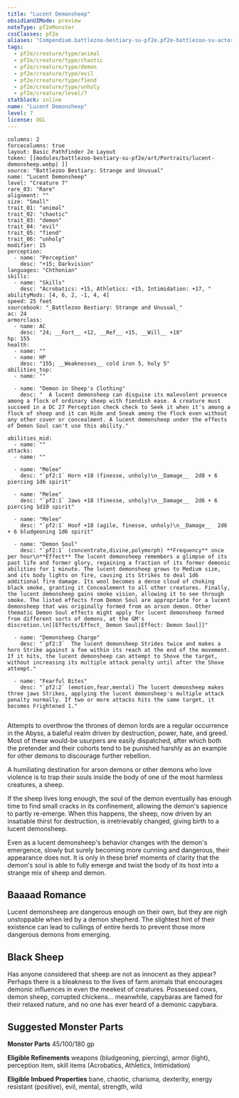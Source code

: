```yaml
---
title: "Lucent Demonsheep"
obsidianUIMode: preview
noteType: pf2eMonster
cssClasses: pf2e
aliases: "Compendium.battlezoo-bestiary-su-pf2e.pf2e-battlezoo-su-actors.Actor.QEV28W52GpW39ZQ0" 
tags:
  - pf2e/creature/type/animal
  - pf2e/creature/type/chaotic
  - pf2e/creature/type/demon
  - pf2e/creature/type/evil
  - pf2e/creature/type/fiend
  - pf2e/creature/type/unholy
  - pf2e/creature/level/7
statblock: inline
name: "Lucent Demonsheep"
level: 7
license: OGL
---
```


```statblock
columns: 2
forcecolumns: true
layout: Basic Pathfinder 2e Layout
token: [[modules/battlezoo-bestiary-su-pf2e/art/Portraits/lucent-demonsheep.webp| ]]
source: "Battlezoo Bestiary: Strange and Unusual"
name: "Lucent Demonsheep"
level: "Creature 7"
rare_03: "Rare"
alignment: ""
size: "Small"
trait_01: "animal"
trait_02: "chaotic"
trait_03: "demon"
trait_04: "evil"
trait_05: "fiend"
trait_06: "unholy"
modifier: 15
perception:
  - name: "Perception"
    desc: "+15; Darkvision"
languages: "Chthonian"
skills:
  - name: "Skills"
    desc: "Acrobatics: +15, Athletics: +15, Intimidation: +17, "
abilityMods: [4, 6, 2, -1, 4, 4]
speed: 25 feet
sourcebook: "_Battlezoo Bestiary: Strange and Unusual_"
ac: 24
armorclass:
  - name: AC
    desc: "24; __Fort__ +12, __Ref__ +15, __Will__ +18"
hp: 155
health:
  - name: ""
  - name: HP
    desc: "155; __Weaknesses__ cold iron 5, holy 5"
abilities_top:
  - name: ""

  - name: "Demon in Sheep's Clothing"
    desc: "  A lucent demonsheep can disguise its malevolent presence among a flock of ordinary sheep with fiendish ease. A creature must succeed in a DC 27 Perception check check to Seek it when it's among a flock of sheep and it can Hide and Sneak among the flock even without any other cover or concealment. A lucent demonsheep under the effects of Demon Soul can't use this ability."

abilities_mid:
  - name: ""
attacks:
  - name: ""

  - name: "Melee"
    desc: "`pf2:1` Horn +18 (finesse, unholy)\n__Damage__  2d8 + 6 piercing 1d6 spirit"

  - name: "Melee"
    desc: "`pf2:1` Jaws +18 (finesse, unholy)\n__Damage__  2d6 + 6 piercing 1d10 spirit"

  - name: "Melee"
    desc: "`pf2:1` Hoof +18 (agile, finesse, unholy)\n__Damage__  2d6 + 6 bludgeoning 1d6 spirit"

  - name: "Demon Soul"
    desc: "`pf2:1` (concentrate,divine,polymorph) **Frequency** once per hour\n**Effect** The lucent demonsheep remembers a glimpse of its past life and former glory, regaining a fraction of its former demonic abilities for 1 minute. The lucent demonsheep grows to Medium size, and its body lights on fire, causing its Strikes to deal 1d6 additional fire damage. Its wool becomes a dense cloud of choking black smoke, granting it Concealement to all other creatures. Finally, the lucent demonsheep gains smoke vision, allowing it to see through smoke. The listed effects from Demon Soul are appropriate for a lucent demonsheep that was originally formed from an arson demon. Other thematic Demon Soul effects might apply for lucent demonsheep formed from different sorts of demons, at the GM's discretion.\n[[Effects/Effect_ Demon Soul|Effect: Demon Soul]]"

  - name: "Demonsheep Charge"
    desc: "`pf2:3`  The lucent demonsheep Strides twice and makes a horn Strike against a foe within its reach at the end of the movement. If it hits, the lucent demonsheep can attempt to Shove the target, without increasing its multiple attack penalty until after the Shove attempt."

  - name: "Fearful Bites"
    desc: "`pf2:2` (emotion,fear,mental) The lucent demonsheep makes three jaws Strikes, applying the lucent demonsheep's multiple attack penalty normally. If two or more attacks hits the same target, it becomes Frightened 1."
 
```



Attempts to overthrow the thrones of demon lords are a regular occurrence in the Abyss, a baleful realm driven by destruction, power, hate, and greed. Most of these would-be usurpers are easily dispatched, after which both the pretender and their cohorts tend to be punished harshly as an example for other demons to discourage further rebellion.

A humiliating destination for arson demons or other demons who love violence is to trap their souls inside the body of one of the most harmless creatures, a sheep.

If the sheep lives long enough, the soul of the demon eventually has enough time to find small cracks in its confinement, allowing the demon's sapience to partly re-emerge. When this happens, the sheep, now driven by an insatiable thirst for destruction, is irretrievably changed, giving birth to a lucent demonsheep.

Even as a lucent demonsheep's behavior changes with the demon's emergence, slowly but surely becoming more cunning and dangerous, their appearance does not. It is only in these brief moments of clarity that the demon's soul is able to fully emerge and twist the body of its host into a strange mix of sheep and demon.

## Baaaad Romance

Lucent demonsheep are dangerous enough on their own, but they are nigh unstoppable when led by a demon shepherd. The slightest hint of their existence can lead to cullings of entire herds to prevent those more dangerous demons from emerging.

## Black Sheep

Has anyone considered that sheep are not as innocent as they appear? Perhaps there is a bleakness to the lives of farm animals that encourages demonic influences in even the meekest of creatures. Possessed cows, demon sheep, corrupted chickens… meanwhile, capybaras are famed for their relaxed nature, and no one has ever heard of a demonic capybara.

## Suggested Monster Parts

**Monster Parts** 45/100/180 gp

**Eligible Refinements** weapons (bludgeoning, piercing), armor (light), perception item, skill items (Acrobatics, Athletics, Intimidation)

**Eligible Imbued Properties** bane, chaotic, charisma, dexterity, energy resistant (positive), evil, mental, strength, wild
